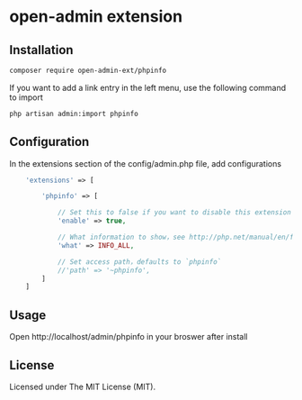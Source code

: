 open-admin extension
======

Installation
------------

```bash
composer require open-admin-ext/phpinfo
```

If you want to add a link entry in the left menu, use the following command to import

```bash
php artisan admin:import phpinfo
```

Configuration
-------------

In the extensions section of the config/admin.php file, add configurations
```php
    'extensions' => [

        'phpinfo' => [

            // Set this to false if you want to disable this extension
            'enable' => true,

            // What information to show，see http://php.net/manual/en/function.phpinfo.php#refsect1-function.phpinfo-parameters
            'what' => INFO_ALL,

            // Set access path，defaults to `phpinfo`
            //'path' => '~phpinfo',
        ]
    ]
```

Usage
-----
Open http://localhost/admin/phpinfo in your broswer after install


License
-------
Licensed under The MIT License (MIT).